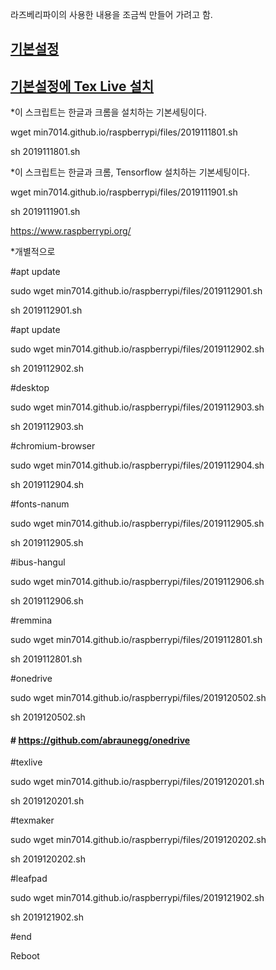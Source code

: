 라즈베리파이의 사용한 내용을 조금씩 만들어 가려고 함.
## [기본설정](./2020010204.md)
## [기본설정에 Tex Live 설치](./2020010203.md)





*이 스크립트는 한글과 크롬을 설치하는 기본세팅이다.

wget min7014.github.io/raspberrypi/files/2019111801.sh

sh 2019111801.sh


*이 스크립트는 한글과 크롬, Tensorflow 설치하는 기본세팅이다.

wget min7014.github.io/raspberrypi/files/2019111901.sh

sh 2019111901.sh

https://www.raspberrypi.org/



*개별적으로

#apt update

sudo wget min7014.github.io/raspberrypi/files/2019112901.sh 

sh 2019112901.sh 

#apt update

sudo wget min7014.github.io/raspberrypi/files/2019112902.sh 

sh 2019112902.sh 

#desktop

sudo wget min7014.github.io/raspberrypi/files/2019112903.sh 

sh 2019112903.sh 

#chromium-browser

sudo wget min7014.github.io/raspberrypi/files/2019112904.sh 

sh 2019112904.sh 

#fonts-nanum 

sudo wget min7014.github.io/raspberrypi/files/2019112905.sh 

sh 2019112905.sh 

#ibus-hangul

sudo wget min7014.github.io/raspberrypi/files/2019112906.sh 

sh 2019112906.sh 

#remmina 

sudo wget min7014.github.io/raspberrypi/files/2019112801.sh 

sh 2019112801.sh 

#onedrive

sudo wget min7014.github.io/raspberrypi/files/2019120502.sh 

sh 2019120502.sh 

#### # https://github.com/abraunegg/onedrive

#texlive

sudo wget min7014.github.io/raspberrypi/files/2019120201.sh 

sh 2019120201.sh 


#texmaker

sudo wget min7014.github.io/raspberrypi/files/2019120202.sh 

sh 2019120202.sh 

#leafpad

sudo wget min7014.github.io/raspberrypi/files/2019121902.sh 

sh 2019121902.sh 

#end

Reboot
